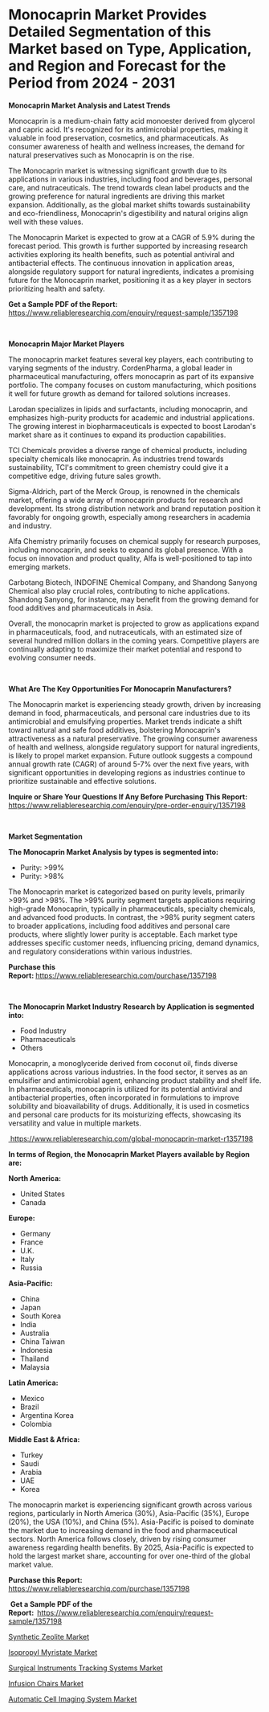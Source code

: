 <p><h1>Monocaprin Market Provides Detailed Segmentation of this Market based on Type, Application, and Region and Forecast for the Period from 2024 - 2031</h1></p><p><strong>Monocaprin Market Analysis and Latest Trends</strong></p>
<p><p>Monocaprin is a medium-chain fatty acid monoester derived from glycerol and capric acid. It's recognized for its antimicrobial properties, making it valuable in food preservation, cosmetics, and pharmaceuticals. As consumer awareness of health and wellness increases, the demand for natural preservatives such as Monocaprin is on the rise.</p><p>The Monocaprin market is witnessing significant growth due to its applications in various industries, including food and beverages, personal care, and nutraceuticals. The trend towards clean label products and the growing preference for natural ingredients are driving this market expansion. Additionally, as the global market shifts towards sustainability and eco-friendliness, Monocaprin's digestibility and natural origins align well with these values.</p><p>The Monocaprin Market is expected to grow at a CAGR of 5.9% during the forecast period. This growth is further supported by increasing research activities exploring its health benefits, such as potential antiviral and antibacterial effects. The continuous innovation in application areas, alongside regulatory support for natural ingredients, indicates a promising future for the Monocaprin market, positioning it as a key player in sectors prioritizing health and safety.</p></p>
<p><strong>Get a Sample PDF of the Report:&nbsp;</strong> <a href="https://www.reliableresearchiq.com/enquiry/request-sample/1357198?utm_campaign=1106&utm_medium=2&utm_source=Github&utm_content=ia&utm_term=07112024&utm_id=monocaprin">https://www.reliableresearchiq.com/enquiry/request-sample/1357198</a></p>
<p>&nbsp;</p>
<p><strong>Monocaprin Major Market Players</strong></p>
<p><p>The monocaprin market features several key players, each contributing to varying segments of the industry. CordenPharma, a global leader in pharmaceutical manufacturing, offers monocaprin as part of its expansive portfolio. The company focuses on custom manufacturing, which positions it well for future growth as demand for tailored solutions increases.</p><p>Larodan specializes in lipids and surfactants, including monocaprin, and emphasizes high-purity products for academic and industrial applications. The growing interest in biopharmaceuticals is expected to boost Larodan's market share as it continues to expand its production capabilities.</p><p>TCI Chemicals provides a diverse range of chemical products, including specialty chemicals like monocaprin. As industries trend towards sustainability, TCI's commitment to green chemistry could give it a competitive edge, driving future sales growth.</p><p>Sigma-Aldrich, part of the Merck Group, is renowned in the chemicals market, offering a wide array of monocaprin products for research and development. Its strong distribution network and brand reputation position it favorably for ongoing growth, especially among researchers in academia and industry.</p><p>Alfa Chemistry primarily focuses on chemical supply for research purposes, including monocaprin, and seeks to expand its global presence. With a focus on innovation and product quality, Alfa is well-positioned to tap into emerging markets.</p><p>Carbotang Biotech, INDOFINE Chemical Company, and Shandong Sanyong Chemical also play crucial roles, contributing to niche applications. Shandong Sanyong, for instance, may benefit from the growing demand for food additives and pharmaceuticals in Asia.</p><p>Overall, the monocaprin market is projected to grow as applications expand in pharmaceuticals, food, and nutraceuticals, with an estimated size of several hundred million dollars in the coming years. Competitive players are continually adapting to maximize their market potential and respond to evolving consumer needs.</p></p>
<p>&nbsp;</p>
<p><strong>What Are The Key Opportunities For Monocaprin Manufacturers?</strong></p>
<p><p>The Monocaprin market is experiencing steady growth, driven by increasing demand in food, pharmaceuticals, and personal care industries due to its antimicrobial and emulsifying properties. Market trends indicate a shift toward natural and safe food additives, bolstering Monocaprin's attractiveness as a natural preservative. The growing consumer awareness of health and wellness, alongside regulatory support for natural ingredients, is likely to propel market expansion. Future outlook suggests a compound annual growth rate (CAGR) of around 5-7% over the next five years, with significant opportunities in developing regions as industries continue to prioritize sustainable and effective solutions.</p></p>
<p><strong>Inquire or Share Your Questions If Any Before Purchasing This Report:</strong> <a href="https://www.reliableresearchiq.com/enquiry/pre-order-enquiry/1357198?utm_campaign=1106&utm_medium=2&utm_source=Github&utm_content=ia&utm_term=07112024&utm_id=monocaprin">https://www.reliableresearchiq.com/enquiry/pre-order-enquiry/1357198</a></p>
<p>&nbsp;</p>
<p><strong>Market Segmentation</strong></p>
<p><strong>The Monocaprin Market Analysis by types is segmented into:</strong></p>
<p><ul><li>Purity: >99%</li><li>Purity: >98%</li></ul></p>
<p><p>The Monocaprin market is categorized based on purity levels, primarily >99% and >98%. The >99% purity segment targets applications requiring high-grade Monocaprin, typically in pharmaceuticals, specialty chemicals, and advanced food products. In contrast, the >98% purity segment caters to broader applications, including food additives and personal care products, where slightly lower purity is acceptable. Each market type addresses specific customer needs, influencing pricing, demand dynamics, and regulatory considerations within various industries.</p></p>
<p><strong>Purchase this Report:&nbsp;</strong><a href="https://www.reliableresearchiq.com/purchase/1357198?utm_campaign=1106&utm_medium=2&utm_source=Github&utm_content=ia&utm_term=07112024&utm_id=monocaprin">https://www.reliableresearchiq.com/purchase/1357198</a></p>
<p>&nbsp;</p>
<p><strong>The Monocaprin Market Industry Research by Application is segmented into:</strong></p>
<p><ul><li>Food Industry</li><li>Pharmaceuticals</li><li>Others</li></ul></p>
<p><p>Monocaprin, a monoglyceride derived from coconut oil, finds diverse applications across various industries. In the food sector, it serves as an emulsifier and antimicrobial agent, enhancing product stability and shelf life. In pharmaceuticals, monocaprin is utilized for its potential antiviral and antibacterial properties, often incorporated in formulations to improve solubility and bioavailability of drugs. Additionally, it is used in cosmetics and personal care products for its moisturizing effects, showcasing its versatility and value in multiple markets.</p></p>
<p><a href="https://www.reliableresearchiq.com/global-monocaprin-market-r1357198?utm_campaign=1106&utm_medium=2&utm_source=Github&utm_content=ia&utm_term=07112024&utm_id=monocaprin">&nbsp;https://www.reliableresearchiq.com/global-monocaprin-market-r1357198</a></p>
<p><strong>In terms of Region, the Monocaprin Market Players available by Region are:</strong></p>
<p>
    <p> <strong> North America: </strong>
        <ul>
            <li>United States</li>
            <li>Canada</li>
        </ul>
        </p> 
    <p> <strong> Europe: </strong>
        <ul>
            <li>Germany</li>
            <li>France</li>
            <li>U.K.</li>
            <li>Italy</li>
            <li>Russia</li>
        </ul>
        </p> 
    <p> <strong> Asia-Pacific: </strong>
        <ul>
            <li>China</li>
            <li>Japan</li>
            <li>South Korea</li>
            <li>India</li>
            <li>Australia</li>
            <li>China Taiwan</li>
            <li>Indonesia</li>
            <li>Thailand</li>
            <li>Malaysia</li>
        </ul>
        </p> 
    <p> <strong> Latin America: </strong>
        <ul>
            <li>Mexico</li>
            <li>Brazil</li>
            <li>Argentina Korea</li>
            <li>Colombia</li>
        </ul>
        </p> 
    <p> <strong> Middle East & Africa: </strong>
        <ul>
            <li>Turkey</li>
            <li>Saudi</li>
            <li>Arabia</li>
            <li>UAE</li>
            <li>Korea</li>
        </ul>
    </p>
    </p>
<p><p>The monocaprin market is experiencing significant growth across various regions, particularly in North America (30%), Asia-Pacific (35%), Europe (20%), the USA (10%), and China (5%). Asia-Pacific is poised to dominate the market due to increasing demand in the food and pharmaceutical sectors. North America follows closely, driven by rising consumer awareness regarding health benefits. By 2025, Asia-Pacific is expected to hold the largest market share, accounting for over one-third of the global market value.</p></p>
<p><strong>Purchase this Report: </strong><a href="https://www.reliableresearchiq.com/purchase/1357198?utm_campaign=1106&utm_medium=2&utm_source=Github&utm_content=ia&utm_term=07112024&utm_id=monocaprin">https://www.reliableresearchiq.com/purchase/1357198</a></p>
<p>&nbsp;<strong>Get a Sample PDF of the Report:&nbsp;&nbsp;</strong><a href="https://www.reliableresearchiq.com/enquiry/request-sample/1357198?utm_campaign=1106&utm_medium=2&utm_source=Github&utm_content=ia&utm_term=07112024&utm_id=monocaprin">https://www.reliableresearchiq.com/enquiry/request-sample/1357198</a></p>
<p><strong></strong></p>
<p><p><a href="https://github.com/laurettae0ac/Market-Research-Report-List-1/blob/main/synthetic-zeolite-market.md?utm_campaign=1106&utm_medium=2&utm_source=Github&utm_content=ia&utm_term=07112024&utm_id=monocaprin">Synthetic Zeolite Market</a></p><p><a href="https://github.com/fratgqppizur/Market-Research-Report-List-1/blob/main/isopropyl-myristate-market.md?utm_campaign=1106&utm_medium=2&utm_source=Github&utm_content=ia&utm_term=07112024&utm_id=monocaprin">Isopropyl Myristate Market</a></p><p><a href="https://issuu.com/reportprime-2/docs/surgical-instruments-tracking-syste_cf87cdeca2681e?utm_campaign=1106&utm_medium=2&utm_source=Github&utm_content=ia&utm_term=07112024&utm_id=monocaprin">Surgical Instruments Tracking Systems Market</a></p><p><a href="https://issuu.com/reportprime-2/docs/infusion-chairs-market-size-2030.pp_4f09302b6b9532?utm_campaign=1106&utm_medium=2&utm_source=Github&utm_content=ia&utm_term=07112024&utm_id=monocaprin">Infusion Chairs Market</a></p><p><a href="https://issuu.com/reportprime-2/docs/automatic-cell-imaging-system-marke_13c6e72617e081?utm_campaign=1106&utm_medium=2&utm_source=Github&utm_content=ia&utm_term=07112024&utm_id=monocaprin">Automatic Cell Imaging System Market</a></p></p>